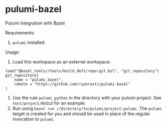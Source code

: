 # pulumi-bazel
Pulumi integration with Bazel

Requirements:
1. `pulumi` installed

Usage:
1. Load this workspace as an external workspace:
```
load("@bazel_tools//tools/build_defs/repo:git.bzl", "git_repository")
git_repository(
    name = "pulumi_bazel",
    remote = "https://github.com/ryanrasti/pulumi-bazel"
)
```
1. Use the rule `pulumi_python` in the directory with your pulumi project. See `test/project/BUILD` for an example.
1. Run using `bazel run //directory/to/pulumi/project:pulumi`. The `pulumi` target is created for you and should be used in place of the regular invocation to `pulumi`
